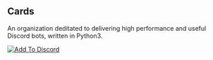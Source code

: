 ## Cards

An organization deditated to delivering high performance and useful Discord bots, written in Python3.

[![Add To Discord](https://discordapp.com/assets/e4923594e694a21542a489471ecffa50.svg)](https://discordapp.com/oauth2/authorize?client_id=301748204230279170&scope=bot&permissions=0x00010c00)